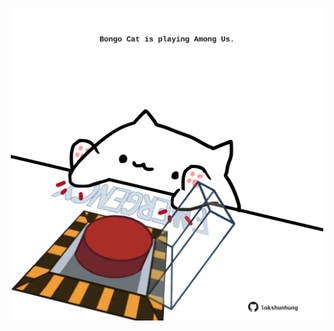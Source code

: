 <!-- built at 29/08/2023, 03:01:52 UTC -->
<p align="center">
  <img width="500" height="500" src="./ReadmeImage.svg">
</p>
